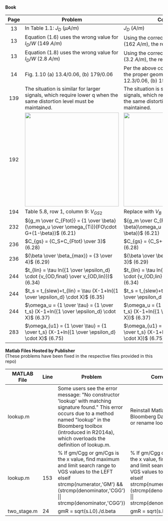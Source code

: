 **Book**

| Page | Problem | Correction | Comment |
|:-------:|---------|------------|---------|
| 13 | In Table 1.1: $J_D$ $( \mu A/m)$ | $J_D$ $(A/m)$ | |
| 13 | Equation (1.6) uses the wrong value for $I_D/W$ $(149 ~ A/m)$| Using the correct value from Table 1.1 $(162~A/m)$, the result is $W = 12.3 ~ \mu m$ | |
| 13 | Equation (1.8) uses the wrong value for $I_D/W$ $(2.8 ~ A/m)$| Using the correct value from Table 1.1 $(3.2~A/m)$, the result is $W = 156 ~ \mu m$ | |
| 14 | Fig. 1.10 (a) $13.4/0.06$, (b) $179/0.06$| Per the above corrections for page 13, the proper geometries are (a) $12.3/0.06$, (b) $156/0.06$ | |
| 139 | The situation is similar for larger signals, which require lower q when the same distortion level must be maintained. | The situation is similar for larger signals, which require higher q when the same distortion level must be maintained. | |
| 192 | <img src="https://github.com/bmurmann/Book-on-gm-ID-design/blob/main/book_errata/table5.7_old.png" width="300" /> | <img src="https://github.com/bmurmann/Book-on-gm-ID-design/blob/main/book_errata/table5.7_new.png" width="300" /> |  |
| 194 | Table 5.8, row 1, column 9: $V_{GS2}$ | Replace with $V_B$ | |
| 232 | ${g_m \over C_{Ftot}} = {1 \over \beta}{\omega_u \over \omega_{Ti}}(FO\cdot G+(1-\beta))$  (6.21) | ${g_m \over C_{Ftot}} = {1 \over \beta}\omega_u (FO\cdot G+(1-\beta))$  (6.21) | |
| 236 | $C_{gs} = {C_S+C_{Ftot} \over 3}$  (6.28) | $C_{gs} = {C_S+C_{Ftot} \over 2}$  (6.28) | |
| 236 | ${\beta \over \beta_{max}} = {3 \over 4}$  (6.29) | ${\beta \over \beta_{max}} = {2 \over 3}$  (6.29) | |
| 244 | $t_{lin} = \tau ln({1 \over \epsilon_d} \cdot {v_{OD,final} \over v_{OD,lin}})$  (6.34) | $t_{lin} = \tau ln({1 \over \epsilon_d} \cdot {v_{OD,lin} \over v_{OD,final}})$  (6.34) | |
| 244 | $t_s = t_{slew}+t_{lin} = \tau (X-1+ln({1 \over \epsilon_d} \cdot X)$  (6.35) | $t_s = t_{slew}+t_{lin} = \tau (X-1+ln({1 \over \epsilon_d \cdot X})$  (6.35) | |
| 244 | $\omega_u = {1 \over \tau} = {1 \over t_s} (X-1+ln({1 \over \epsilon_d} \cdot X)$  (6.37) | $\omega_u = {1 \over \tau} = {1 \over t_s} (X-1+ln({1 \over \epsilon_d \cdot X})$  (6.37)   | |
| 283 | $\omega_{u1} = {1 \over \tau} = {1 \over t_s} (X-1+ln({1 \over \epsilon_d} \cdot X)$  (6.75) | $\omega_{u1} = {1 \over \tau} = {1 \over t_s} (X-1+ln({1 \over \epsilon_d \cdot X})$  (6.75)   | |

**Matlab Files Hosted by Publisher**  
(These problems have been fixed in the respective files provided in this repo) 

| MATLAB File | Line | Problem | Correction | Comment |
|-------------|------|---------|------------|---------|
|lookup.m | | Some users see the error message: "No constructor 'lookup' with matching signature found." This error occurs due to a method named "lookup" in the Bloomberg toolbox (introduced in R2014a), which overloads the definition of lookup.m. |Reinstall Matlab without Bloomberg Datafeed toolbox or rename lookup.m.
|lookup.m | 153 | % If gm/Cgg or gm/Cgs is the x value, find maximum and limit search range to VGS values to the LEFT<br> elseif strcmp(numerator,'GM') && (strcmp(denominator,'CGG') &#124;&#124; strcmp(denominator,'CGG')) | % If gm/Cgg or gm/Cgs is the x value, find maximum and limit search range to VGS values to the LEFT<br> elseif strcmp(numerator,'GM') && (strcmp(denominator,'CGG') &#124;&#124; strcmp(denominator,'CGS'))| |
| two_stage.m | 24 | gmR = sqrt(s.L0)./d.beta | gmR = sqrt(s.L0./d.beta) | |
